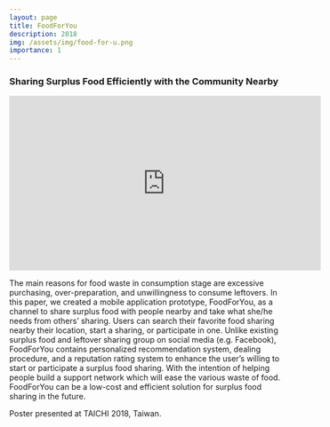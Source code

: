 ```yaml
---
layout: page
title: FoodForYou
description: 2018
img: /assets/img/food-for-u.png
importance: 1
---
```


### Sharing Surplus Food Efficiently with the Community Nearby

<iframe width="560" height="315" src="https://www.youtube.com/embed/9VnGQ54oCzo" frameborder="0" allow="accelerometer; autoplay; encrypted-media; gyroscope; picture-in-picture" allowfullscreen></iframe>
<br>
<p>
The main reasons for food waste in consumption stage are excessive purchasing, over-preparation, and
unwillingness to consume leftovers. In this paper, we created a mobile application prototype, FoodForYou, as a channel to share surplus food with people nearby and take what she/he needs from others’ sharing. Users can search their favorite food sharing nearby their location, start a sharing, or participate in one. Unlike existing surplus food and leftover sharing group on social media (e.g. Facebook), FoodForYou contains personalized recommendation system, dealing procedure, and a reputation rating system to enhance the user’s willing to start or participate a surplus food sharing. With the intention of helping people build a support network which will ease the various waste of food. FoodForYou can be a low-cost and efficient solution for surplus food sharing in the future.
</p>
<p> Poster presented at TAICHI 2018, Taiwan.</p>